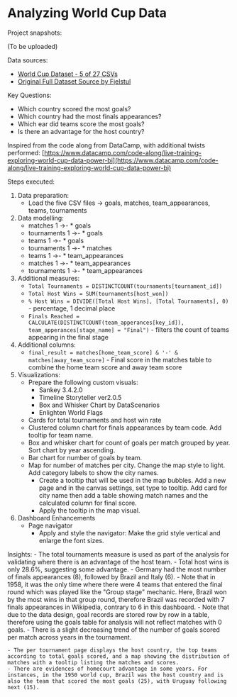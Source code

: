 # Analyzing World Cup Data

Project snapshots:

(To be uploaded)

Data sources:

- [World Cup Dataset - 5 of 27 CSVs](https://github.com/jessxahmet/live-training-exploring-world-cup-data-in-power-bi/tree/main/Datasets)
- [Original Full Dataset Source by Fjelstul](https://github.com/jfjelstul/worldcup)

Key Questions:

- Which country scored the most goals?
- Which country had the most finals appearances?
- Which ear did teams score the most goals?
- Is there an advantage for the host country?

Inspired from the code along from DataCamp, with additional twists performed: [https://www.datacamp.com/code-along/live-training-exploring-world-cup-data-power-bi](https://www.datacamp.com/code-along/live-training-exploring-world-cup-data-power-bi)

Steps executed:

1. Data preparation:
    - Load the five CSV files -> goals, matches, team_appearances, teams, tournaments
2. Data modelling:
    - matches 1 ->- * goals
    - tournaments 1 ->- * goals
    - teams 1 ->- * goals
    - tournaments 1 ->- * matches
    - teams 1 ->- * team_appearances
    - matches 1 ->- * team_appearances
    - tournaments 1 ->- * team_appearances
3. Additional measures:
    - `Total Tournaments = DISTINCTCOUNT(tournaments[tournament_id])`
    - `Total Host Wins = SUM(tournaments[host_won])`
    - `% Host Wins = DIVIDE([Total Host Wins], [Total Tournaments], 0)` - percentage, 1 decimal place
    - `Finals Reached = CALCULATE(DISTINCTCOUNT(team_apperances[key_id]), team_apperances[stage_name] = "Final")` - filters the count of teams appearing in the final stage
4. Additional columns:
    - `final_result = matches[home_team_score] & '-' & matches[away_team_score]` - Final score in the matches table to combine the home team score and away team score
5. Visualizations:
    - Prepare the following custom visuals:
        - Sankey 3.4.2.0
        - Timeline Storyteller ver2.0.5
        - Box and Whisker Chart by DataScenarios
        - Enlighten World Flags
    - Cards for total tournaments and host win rate
    - Clustered column chart for finals appearances by team code. Add tooltip for team name.
    - Box and whisker chart for count of goals per match grouped by year. Sort chart by year ascending.
    - Bar chart for number of goals by team.
    - Map for number of matches per city. Change the map style to light. Add category labels to show the city names.
        - Create a tooltip that will be used in the map bubbles. Add a new page and in the canvas settings, set type to tooltip. Add card for city name then add a table showing match names and the calculated column for final score.
        - Apply the tooltip in the map visual.
6. Dashboard Enhancements
    - Page navigator
        - Apply and style the navigator: Make the grid style vertical and enlarge the font sizes.


Insights:
    - The total tournaments measure is used as part of the analysis for validating where there is an advantage of the host team. 
    - Total host wins is only 28.6%, suggesting some advantage.
    - Germany had the most number of finals appearances (8), followed by Brazil and Italy (6).
    - Note that in 1958, it was the only time where there were 4 teams that entered the final round which was played like the "Group stage" mechanic. Here, Brazil won by the most wins in that group round, therefore Brazil was recorded with 7 finals appearances in Wikipedia, contrary to 6 in this dashboard.
    - Note that due to the data design, goal records are stored row by row in a table, therefore using the goals table for analysis will not reflect matches with 0 goals.
    - There is a slight decreasing trend of the number of goals scored per match across years in the tournament.

    - The per tournament page displays the host country, the top teams according to total goals scored, and a map showing the distribution of matches with a tooltip listing the matches and scores.
    - There are evidences of homecourt advantage in some years. For instances, in the 1950 world cup, Brazil was the host country and is also the team that scored the most goals (25), with Uruguay following next (15).

